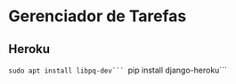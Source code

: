 # Gerenciador de Tarefas


## Heroku

``sudo apt install libpq-dev```
``pip install django-heroku```